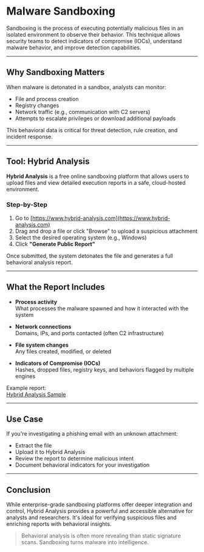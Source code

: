 # Malware Sandboxing

Sandboxing is the process of executing potentially malicious files in an isolated environment to observe their behavior. This technique allows security teams to detect indicators of compromise (IOCs), understand malware behavior, and improve detection capabilities.

---

## Why Sandboxing Matters

When malware is detonated in a sandbox, analysts can monitor:
- File and process creation
- Registry changes
- Network traffic (e.g., communication with C2 servers)
- Attempts to escalate privileges or download additional payloads

This behavioral data is critical for threat detection, rule creation, and incident response.

---

## Tool: Hybrid Analysis

**Hybrid Analysis** is a free online sandboxing platform that allows users to upload files and view detailed execution reports in a safe, cloud-hosted environment.

### Step-by-Step

1. Go to [https://www.hybrid-analysis.com](https://www.hybrid-analysis.com)
2. Drag and drop a file or click "Browse" to upload a suspicious attachment
3. Select the desired operating system (e.g., Windows)
4. Click **"Generate Public Report"**

Once submitted, the system detonates the file and generates a full behavioral analysis report.

---

## What the Report Includes

- **Process activity**  
  What processes the malware spawned and how it interacted with the system

- **Network connections**  
  Domains, IPs, and ports contacted (often C2 infrastructure)

- **File system changes**  
  Any files created, modified, or deleted

- **Indicators of Compromise (IOCs)**  
  Hashes, dropped files, registry keys, and behaviors flagged by multiple engines

Example report:  
[Hybrid Analysis Sample](https://www.hybrid-analysis.com/sample/240387329dee4f03f98a89a2feff9bf30dcba61fcf614cdac24129da54442762)

---

## Use Case

If you're investigating a phishing email with an unknown attachment:
- Extract the file
- Upload it to Hybrid Analysis
- Review the report to determine malicious intent
- Document behavioral indicators for your investigation

---

## Conclusion

While enterprise-grade sandboxing platforms offer deeper integration and control, Hybrid Analysis provides a powerful and accessible alternative for analysts and researchers. It's ideal for verifying suspicious files and enriching reports with behavioral insights.

> Behavioral analysis is often more revealing than static signature scans. Sandboxing turns malware into intelligence.
